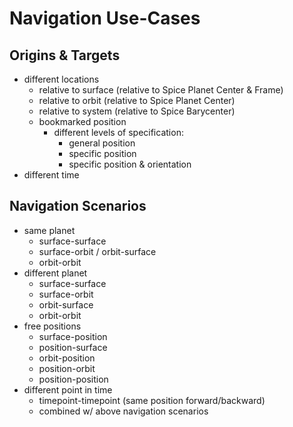 # Navigation Use-Cases

## Origins & Targets
- different locations
    - relative to surface (relative to Spice Planet Center & Frame)
    - relative to orbit (relative to Spice Planet Center)
    - relative to system (relative to Spice Barycenter)
    - bookmarked position
        - different levels of specification:
            - general position
            - specific position
            - specific position & orientation
- different time

## Navigation Scenarios
- same planet
    - surface-surface
    - surface-orbit / orbit-surface
    - orbit-orbit
- different planet
    - surface-surface
    - surface-orbit
    - orbit-surface
    - orbit-orbit
- free positions
    - surface-position
    - position-surface
    - orbit-position
    - position-orbit
    - position-position
- different point in time
    - timepoint-timepoint (same position forward/backward)
    - combined w/ above navigation scenarios
